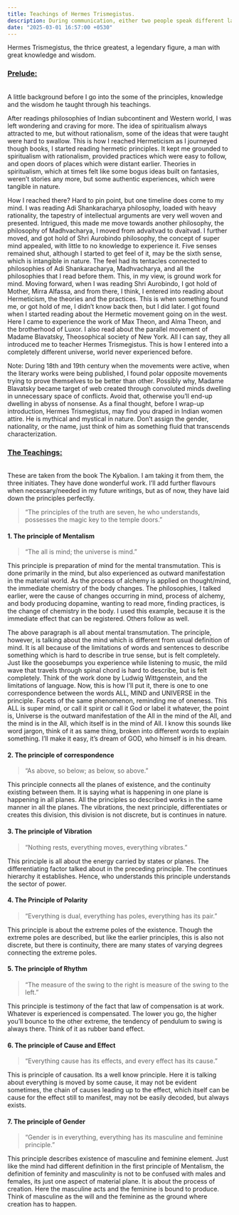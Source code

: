 ```yaml
---
title: Teachings of Hermes Trismegistus.
description: During communication, either two people speak different languages and meanings are lost in translation, or two people communicate in the same language but meaning differs. Let me rephrase the question, “Is it possible to transfer true fragrance of thoughts from one individual to another?”
date: "2025-03-01 16:57:00 +0530"
---
```


Hermes Trismegistus, the thrice greatest, a legendary figure, a man with great knowledge and wisdom.

<h3><u>Prelude:</u></h3>
<br>
A little background before I go into the some of the principles, knowledge and the wisdom he taught through his teachings.

After readings philosophies of Indian subcontinent and Western world, I was left wondering and craving for more. The idea of spiritualism always attracted to me, but without rationalism, some of the ideas that were taught were hard to swallow. This is how I reached Hermeticism as I journeyed though books, I started reading hermetic principles. It kept me grounded to spiritualism with rationalism, provided practices which were easy to follow, and open doors of places which were distant earlier. Theories in spiritualism, which at times felt like some bogus ideas built on fantasies, weren’t stories any more, but some authentic experiences, which were tangible in nature. 

How I reached there? Hard to pin point, but one timeline does come to my mind. I was reading Adi Shankaracharya philosophy, loaded with heavy rationality, the tapestry of intellectual arguments are very well woven and presented. Intrigued, this made me move towards another philosophy, the philosophy of Madhvacharya, I moved from advaitvad to dvaitvad. I further moved, and got hold of Shri Aurobindo philosophy, the concept of super mind appealed, with little to no knowledge to experience it. Five senses remained shut, although I started to get feel of it, may be the sixth sense, which is intangible in nature. The feel had its tentacles connected to philosophies of Adi Shankaracharya, Madhvacharya, and all the philosophies that I read before them. This, in my view, is ground work for mind. Moving forward, when I was reading Shri Aurobindo, I got hold of Mother, Mirra Alfassa, and from there, I think, I entered into reading about Hermeticism, the theories and the practices. This is when something found me, or got hold of me, I didn’t know back then, but I did later. I got found when I started reading about the Hermetic movement going on in the west. Here I came to experience the work of Max Theon, and Alma Theon, and the brotherhood of Luxor. I also read about the parallel movement of Madame Blavatsky, Theosophical society of New York. All I can say, they all introduced me to teacher Hermes Trismegistus. This is how I entered into a completely different universe, world never experienced before.

Note: During 18th and 19th century when the movements were active, when the literary works were being published, I found polar opposite movements trying to prove themselves to be better than other. Possibly why, Madame Blavatsky became target of web created through convoluted minds dwelling in unnecessary space of conflicts. Avoid that, otherwise you’ll end-up dwelling in abyss of nonsense. As a final thought, before I wrap-up introduction, Hermes Trismegistus, may find you draped in Indian women attire. He is mythical and mystical in nature. Don’t assign the gender, nationality, or the name, just think of him as something fluid that transcends characterization. 

<h3><u>The Teachings:</u></h3>
<br>
These are taken from the book The Kybalion. I am taking it from them, the three initiates. They have done wonderful work. I’ll add further flavours when necessary/needed in my future writings, but as of now, they have laid down the principles perfectly.

<blockquote id="bq">“The principles of the truth are seven, he who understands, possesses the magic key to the temple doors.”</blockquote>

<h4>1. The principle of Mentalism</h4>

<blockquote id="bq">“The all is mind; the universe is mind.”</blockquote>

This principle is preparation of mind for the mental transmutation. This is done primarily in the mind, but also experienced as outward manifestation in the material world. As the process of alchemy is applied on thought/mind, the immediate chemistry of the body changes. The philosophies, I talked earlier, were the cause of changes occurring in mind, process of alchemy, and body producing dopamine, wanting to read more, finding practices, is the change of chemistry in the body. I used this example, because it is the immediate effect that can be registered. Others follow as well.

The above paragraph is all about mental transmutation. The principle, however, is talking about the mind which is different from usual definition of mind. It is all because of the limitations of words and sentences to describe something which is hard to describe in true sense, but is felt completely. Just like the goosebumps you experience while listening to music, the mild wave that travels through spinal chord is hard to describe, but is felt completely. Think of the work done by Ludwig Wittgenstein, and the limitations of language. Now, this is how I’ll put it, there is one to one correspondence between the words ALL, MIND and UNIVERSE in the principle. Facets of the same phenomenon, reminding me of oneness. This ALL is super mind, or call it spirit or call it God or label it whatever, the point is, Universe is the outward manifestation of the All in the mind of the All, and the mind is in the All, which itself is in the mind of All. I know this sounds like word jargon, think of it as same thing, broken into different words to explain something. I’ll make it easy, it’s dream of GOD, who himself is in his dream. 

<h4>2. The principle of correspondence</h4>

<blockquote id="bq">“As above, so below; as below, so above.”</blockquote>

This principle connects all the planes of existence, and the continuity existing between them. It is saying what is happening in one plane is happening in all planes. All the principles so described works in the same manner in all the planes. The vibrations, the next principle, differentiates or creates this division, this division is not discrete, but is continues in nature.  


<h4>3. The principle of Vibration</h4>

<blockquote id="bq">“Nothing rests, everything moves, everything vibrates.”</blockquote>

This principle is all about the energy carried by states or planes. The differentiating factor talked about in the preceding principle. The continues hierarchy it establishes. Hence, who understands this principle understands the sector of power. 

<h4>4. The Principle of Polarity</h4>

<blockquote id="bq">“Everything is dual, everything has poles, everything has its pair.”</blockquote>

This principle is about the extreme poles of the existence. Though the extreme poles are described, but like the earlier principles, this is also not discrete, but there is continuity, there are many states of varying degrees connecting the extreme poles.

<h4>5. The principle of Rhythm</h4>

<blockquote id="bq">“The measure of the swing to the right is measure of the swing to the left.”</blockquote>

This principle is testimony of the fact that law of compensation is at work. Whatever is experienced is compensated. The lower you go, the higher you’ll bounce to the other extreme, the tendency of pendulum to swing is always there. Think of it as rubber band effect.  

<h4>6. The principle of Cause and Effect</h4>

<blockquote id="bq">“Everything cause has its effects, and every effect has its cause.”</blockquote>

This is principle of causation. Its a well know principle. Here it is talking about everything is moved by some cause, it may not be evident sometimes, the chain of causes leading up to the effect, which itself can be cause for the effect still to manifest, may not be easily decoded, but always exists.  

<h4>7. The principle of Gender</h4>

<blockquote id="bq">“Gender is in everything, everything has its masculine and feminine principle.”</blockquote>

This principle describes existence of masculine and feminine element. Just like the mind had different definition in the first principle of Mentalism, the definition of feminity and masculinity is not to be confused with males and females, its just one aspect of material plane. It is about the process of creation. Here the masculine acts and the feminine is bound to produce. Think of masculine as the will and the feminine as the ground where creation has to happen.
